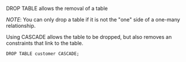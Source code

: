 DROP TABLE allows the removal of a table

*NOTE*: You can only drop a table if it is not the "one" side of a one-many relationship.

Using CASCADE allows the table to be dropped, but also removes an constraints that link to the table. 

```
DROP TABLE customer CASCADE;
```
